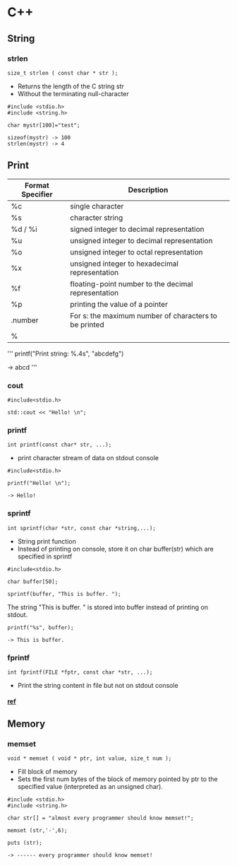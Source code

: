 # C++

## String

### strlen

    size_t strlen ( const char * str );

- Returns the length of the C string str
- Without the terminating null-character

``` 
#include <stdio.h>
#include <string.h>

char mystr[100]="test";

sizeof(mystr) -> 100
strlen(mystr) -> 4
```

## Print

| Format Specifier | Description |
| ----------- | ----------- |
| %c | single character |
| %s | character string |
| %d / %i | signed integer to decimal representation |
| %u | unsigned integer to decimal representation |
| %o | unsigned integer to octal representation |
| %x | unsigned integer to hexadecimal representation |
| %f | floating-point number to the decimal representation |
| %p | printing the value of a pointer  |
| .number | For s: the maximum number of characters to be printed |
| % |  |

'''
printf("Print string: %.4s", "abcdefg")

-> abcd
'''


### cout

    #include<stdio.h>
    
    std::cout << "Hello! \n"; 
    
### printf

    int printf(const char* str, ...); 

- print character stream of data on stdout console

``` 
#include<stdio.h>

printf("Hello! \n");

-> Hello!

```

### sprintf

    int sprintf(char *str, const char *string,...); 

- String print function 
- Instead of printing on console, store it on char buffer(str) which are specified in sprintf

```
#include<stdio.h>

char buffer[50];

sprintf(buffer, "This is buffer. ");
```

The string "This is buffer. " is stored into buffer instead of printing on stdout. 

```
printf("%s", buffer);

-> This is buffer. 
```

### fprintf

    int fprintf(FILE *fptr, const char *str, ...);

- Print the string content in file but not on stdout console

#### [ref](https://www.geeksforgeeks.org/difference-printf-sprintf-fprintf/)

## Memory

### memset

    void * memset ( void * ptr, int value, size_t num );

- Fill block of memory
- Sets the first num bytes of the block of memory pointed by ptr to the specified value (interpreted as an unsigned char).

```
#include <stdio.h>
#include <string.h>

char str[] = "almost every programmer should know memset!";

memset (str,'-',6);

puts (str);

-> ------ every programmer should know memset!
```
